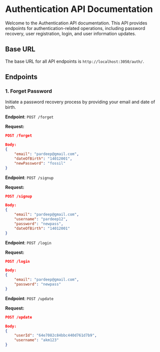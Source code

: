 # Authentication API Documentation

Welcome to the Authentication API documentation. This API provides endpoints for authentication-related operations, including password recovery, user registration, login, and user information updates.

## Base URL

The base URL for all API endpoints is `http://localhost:3050/auth/`.

## Endpoints

### 1. Forget Password

Initiate a password recovery process by providing your email and date of birth.

**Endpoint**: `POST /forget`

**Request:**

```json
POST /forget

Body:
{
    "email": "pardeep@gmail.com",
    "dateOfBirth": "14012001",
    "newPassword": "fossil"
}
```

**Endpoint**: `POST /signup`

**Request:**

```json
POST /signup

Body:
{
    "email": "pardeep@gmail.com",
    "username": "pardeep12",
    "password": "newpass",
    "dateOfBirth": "14012001"
}
```

**Endpoint**: `POST /login`

**Request:**

```json
POST /login

Body:
{
    "email": "pardeep@gmail.com",
    "password": "newpass"
}
```

**Endpoint**: `POST /update`

**Request:**

```json
POST /update

Body:
{
    "userId": "64e7082c84bbc440d761d7b9",
    "username": "akm123"
}
```
